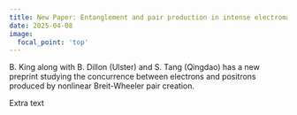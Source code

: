 ```yaml
---
title: New Paper: Entanglement and pair production in intense electromagnetic fields
date: 2025-04-08
image:
  focal_point: 'top'
---
```


B. King along with B. Dillon (Ulster) and S. Tang (Qingdao) has a new preprint studying the concurrence between electrons and positrons produced by nonlinear Breit-Wheeler pair creation.

<!--more-->

Extra text